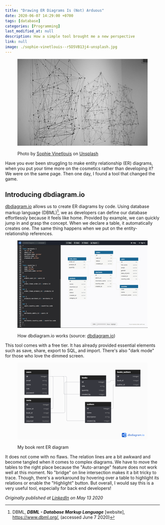 ```yaml
---
title: "Drawing ER Diagrams Is (Not) Arduous"
date: 2020-06-07 14:29:00 +0700
tags: [database]
categories: [Programming]
last_modified_at: null
description: How a simple tool brought me a new perspective
link: null
image: ./sophie-vinetlouis--r5D5VB13j4-unsplash.jpg
---
```


<figure>

  ![Photo by Sophie Vinetlouis on Unsplash](./sophie-vinetlouis--r5D5VB13j4-unsplash.jpg)

  <figcaption>Photo by <a href="https://unsplash.com/@vinetlouispictures" target="_blank" rel="noopener noreferrer">Sophie Vinetlouis</a> on <a href="https://unsplash.com/" target="_blank" rel="noopener noreferrer">Unsplash</a></figcaption>
</figure>

Have you ever been struggling to make entity relationship (ER) diagrams, when you put your time more on the cosmetics rather than developing it? We were on the same page. Then one day, I found a tool that changed the game.

## Introducing dbdiagram.io

[dbdiagram.io](https://dbdiagram.io/home) allows us to create ER diagrams by code. Using database markup language (DBML)[^1], we as developers can define our database effortlessly because it feels like home. Provided by example, we can quickly jump in and grasp the concept. When we declare a table, it automatically creates one. The same thing happens when we put on the entity-relationship references.

<figure>

  ![How dbdiagram.io works](./dbdiagram-demo.0791273.gif)

  <figcaption>How dbdiagram.io works (source: <a href="https://dbdiagram.io/home" target="_blank" rel="noopener noreferrer">dbdiagram.io</a>)</figcaption>
</figure>

This tool comes with a free tier. It has already provided essential elements such as save, share, export to SQL, and import. There's also "dark mode" for those who love the dimmed screen.

<figure>

  ![Book rent database ER diagram](./book-rent-diagram.png)

  <figcaption>My book rent ER diagram</figcaption>
</figure>

It does not come with no flaws. The relation lines are a bit awkward and become tangled when it comes to complex diagrams. We have to move the tables to the right place because the "Auto-arrange" feature does not work well at this moment. No "bridge" on line intersection makes it a bit tricky to trace. Though, there's a workaround by hovering over a table to highlight its relations or enable the "Highlight" button. But overall, I would say this is a very useful tool, especially for back end developers!

*Originally published at [LinkedIn](https://www.linkedin.com/posts/fitrahtur-rahman_database-schema-sql-activity-6666215807799873536-jXMH) on May 13 2020*

[^1]: DBML, ***DBML - Database Markup Language*** \[website\], https://www.dbml.org/, (accessed June 7 2020)